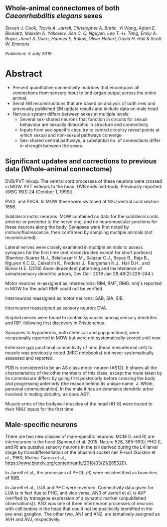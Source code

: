 ## Whole-animal connectomes of both _Caeonrhabditis elegans_ sexes
_Steven J. Cook, Travis A. Jarrell, Christopher A. Brittin, Yi Wang, Adam E. Bloniarz, Maksim A. Yakovlev, Ken C. Q. Nguyen, Leo T.-H. Tang, Emily A. Bayer, Janet S. Duerr, Hannes E. Bülow, Oliver Hobert, David H. Hall & Scott W. Emmons_

_Published: 3 July 2019_

# Abstract
- Present quantitative connectivity matrices that encompass all connections from sensory input to end-organ output across the entire animal.
- Serial EM reconstructions that are based on analysis of both new and previously published EM update results and include data on male head
- Nervous system differs between sexes at multiple levels:
  - Several sex-shared neurons that function in circuits for sexual behaviour are sexually dimorphic in structure and connectivity
  - Inputs from sex-specific circuitry to central circuitry reveal points at which sexual and non-sexual pathways converge
  - Sex-shared central pathways, a substantial no. of connections differ in strength between the sexes












## Significant updates and corrections to previous data (Whole-animal connectome)
DVB/PVT mixup.  The ventral cord processes of these neurons were crossed in MOW.  PVT extends to the head, DVB ends mid-body.  Previously reported: (WBG 16(1):24 (October 1, 1999)).

PVCL and PVCR.  In MOW these were switched at N2U ventral cord section 1656.

Sublateral motor neurons.  MOW contained no data for the sublateral cords anterior or posterior to the nerve ring, and no neuromuscular junctions for these neurons along the body. Synapses were first noted by immunofluorescence, then confirmed by sampling multiple animals (not reconstructed).

Lateral nerves were closely examined in multiple animals to assess synapses for the first time (not reconstructed except for short portions) (Ramirez-Suarez N.J., Belalcazar H.M., Salazar C.J., Beyaz B., Raja B., Nguyen K.C.Q., Celestrin K., Fredens J., Færgeman N.J., Hall D.H., and Bülow H.E. (2018) Axon-dependent patterning and maintenance of somatosensory dendritic arbors, Dev Cell. 2019 Jan 28;48(2):229-244.).

Motor neurons re-assigned as interneurons: RIM, RMF, RMG.  nmj's reported in MOW for the adult RMF could not be verified.

Interneurons reassigned as motor neurons: SAB, SIA, SIB.

Interneuron reasssigned as sensory neuron: DVA.

Amphid nerves were found to contain synapses among sensory dendrites and RIP, following first discovery in Pristionchus.

Synapses to hypodermis, both chemical and gap junctional, were occasionally reported in MOW but were not systematically scored until now.

Extensive gap junctional connectivity of hmc (head mesodermal cell) to muscle was previously noted (MRC notebooks) but never systematically assessed and reported.

PDB is considered to be an AS class motor neuron (AS12).  It shares all the characteristics of the other members of this class, except the route taken by its commissure differs by going first posteriorly before crossing the body and progressing anteriorly (the reason behind its unique name, J. White, personal communication).  In the male it has an extensive dendritic arbor involved in mating circuitry, as does AS11. 

Muscle arms of the bodywall muscles of the head (#1-8) were  traced to their NMJ inputs for the first time

## Male-specific neurons
There are two new classes of male-specific neurons: MCM (L and R) are interneurons in the head (Sammut et al. 2015, Nature 526, 385-390); PHD (L and R) are putative sensory neurons in the tail derived during the L4 larval stage by transdifferentiation of the phasmid socket cell PHso1 (Sulston et al., 1980; Molina-Garcia et al., https://www.biorxiv.org/content/early/2018/03/21/285320).

In Jarrell et al., the processes of PHD(L/R) were misidentified as branches of R8B.

In Jarrell et al., LUA and PHC were reversed.  Connectivity data given for LUA is in fact due to PHC, and vice versa.
AN3 of Jarrell et al. is AVF (verified by transgene expression of a synaptic marker (unpublished observations)).  AN3 was one of three interneuron processes of neurons with cell bodies in the head that could not be positiviely identified in the pre-anal ganglion.  The other two, AN1 and AN2, are tentatively assigned as AVH and AVJ, respectively.
